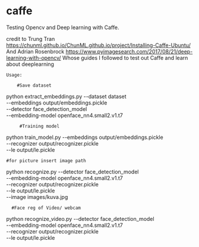 # caffe

Testing Opencv and Deep learning with Caffe.

credit to Trung Tran https://chunml.github.io/ChunML.github.io/project/Installing-Caffe-Ubuntu/
And Adrian Rosenbrock https://www.pyimagesearch.com/2017/08/21/deep-learning-with-opencv/
Whose guides I followed to test out Caffe and learn about deeplearning

    Usage:

     	#Save dataset

python extract_embeddings.py --dataset dataset \
	--embeddings output/embeddings.pickle \
	--detector face_detection_model \
	--embedding-model openface_nn4.small2.v1.t7
	
    	 #Training model
		  
python train_model.py --embeddings output/embeddings.pickle \
	--recognizer output/recognizer.pickle \
	--le output/le.pickle
	
	#for picture insert image path

python recognize.py --detector face_detection_model \
	--embedding-model openface_nn4.small2.v1.t7 \
	--recognizer output/recognizer.pickle \
	--le output/le.pickle \
	--image images/kuva.jpg

      #Face reg of Video/ webcam

python recognize_video.py --detector face_detection_model \
	--embedding-model openface_nn4.small2.v1.t7 \
	--recognizer output/recognizer.pickle \
	--le output/le.pickle
